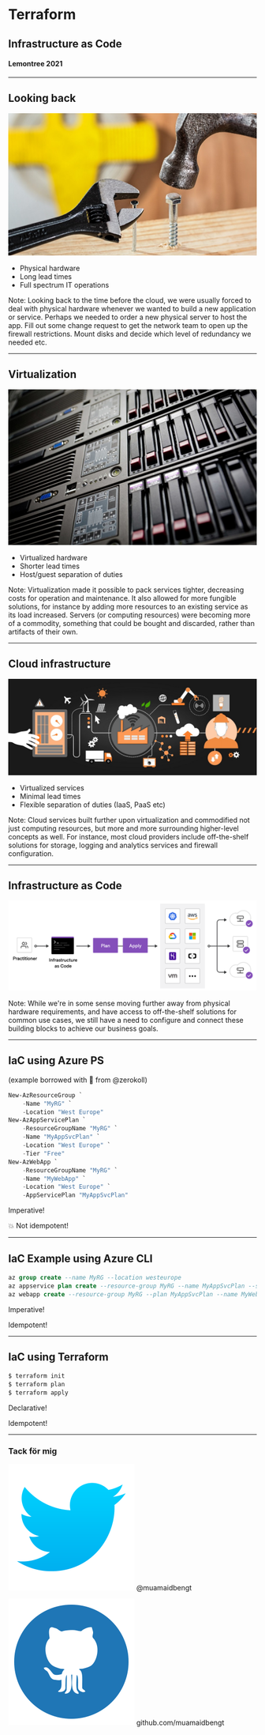 # Terraform

## Infrastructure as Code

#### Lemontree 2021

***

## Looking back

<div class="r-stack">
    <img src="images/hammer.jpg" alt="Hammer" s/>
    <div>
        <ul class="contrast-text contrast-frame">
            <li>Physical hardware</li>
            <li>Long lead times</li>
            <li>Full spectrum IT operations</li>
        </ul>
    </div>
</div>

Note: Looking back to the time before the cloud, we were usually forced to deal with physical hardware whenever we wanted to build a new application or service. Perhaps we needed to order a new physical server to host the app. Fill out some change request to get the network team to open up the firewall restrictions. Mount disks and decide which level of redundancy we needed etc.

***

## Virtualization

<div class="r-stack">
    <img src="images/rack.jpg" alt="Server rack" />
    <div class="fragment">
        <ul class="contrast-text contrast-frame">
            <li>Virtualized hardware</li>
            <li>Shorter lead times</li>
            <li>Host/guest separation of duties</li>
        </ul>
    </div>
</div>

Note: Virtualization made it possible to pack services tighter, decreasing costs for operation and maintenance. It also allowed for more fungible solutions, for instance by adding more resources to an existing service as its load increased. Servers (or computing resources) were becoming more of a commodity, something that could be bought and discarded, rather than artifacts of their own.

***

## Cloud infrastructure

<div class="r-stack">
    <img src="images/iot.jpg" alt="Internet of turds" />
    <div class="fragment">
        <ul class="contrast-text contrast-frame">
            <li>Virtualized services</li>
            <li>Minimal lead times</li>
            <li>Flexible separation of duties (IaaS, PaaS etc)</li>
        </ul>
    </div>
</div>

Note: Cloud services built further upon virtualization and commodified not just computing resources, but more and more surrounding higher-level concepts as well. For instance, most cloud providers include off-the-shelf solutions for storage, logging and analytics services and firewall configuration.

***

## Infrastructure as Code

![Infra as Code](images/terraform-iac.png) <!-- .element: class="contrast-background"  -->

Note: While we're in some sense moving further away from physical hardware requirements, and have access to off-the-shelf solutions for common use cases, we still have a need to configure and connect these building blocks to achieve our business goals.

---

## IaC using Azure PS

(example borrowed with 💜 from @zerokoll)

```powershell [|2,5-6,9-10]
New-AzResourceGroup `
    -Name "MyRG" `
    -Location "West Europe"
New-AzAppServicePlan `
    -ResourceGroupName "MyRG" `
    -Name "MyAppSvcPlan" `
    -Location "West Europe" `
    -Tier "Free"
New-AzWebApp `
    -ResourceGroupName "MyRG" `
    -Name "MyWebApp" `
    -Location "West Europe" `
    -AppServicePlan "MyAppSvcPlan"
```

Imperative! <!-- .element: class="fragment"-->

💥 Not idempotent! <!-- .element: class="fragment"-->

---

## IaC Example using Azure CLI

```sql
az group create --name MyRG --location westeurope
az appservice plan create --resource-group MyRG --name MyAppSvcPlan --sku FREE
az webapp create --resource-group MyRG --plan MyAppSvcPlan --name MyWebApp
```

Imperative! <!-- .element: class="fragment"-->

Idempotent! <!-- .element: class="fragment"-->

---

## IaC using Terraform


```sh [|1|2-3]
$ terraform init
$ terraform plan
$ terraform apply
```


Declarative! <!-- .element: class="fragment"-->

Idempotent! <!-- .element: class="fragment"-->

***

### Tack för mig

![Twitter](images/twitter.png) @muamaidbengt

![Github](images/github.png) github.com/muamaidbengt
